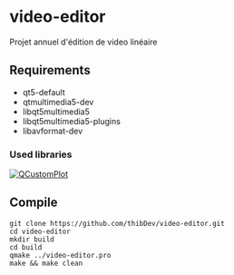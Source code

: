 # video-editor
Projet annuel d'édition de video linéaire

## Requirements

- qt5-default
- qtmultimedia5-dev
- libqt5multimedia5
- libqt5multimedia5-plugins
- libavformat-dev

### Used libraries
[![QCustomPlot](http://www.qcustomplot.com/qcp-logo.png)](http://www.qcustomplot.com/)

## Compile

```shell
git clone https://github.com/thibDev/video-editor.git
cd video-editor
mkdir build
cd build
qmake ../video-editor.pro
make && make clean
```
